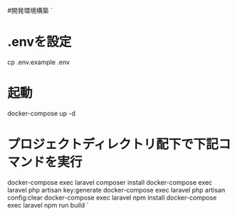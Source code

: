 #開発環境構築
`
# .envを設定
cp .env.example .env

# 起動
docker-compose up -d

# プロジェクトディレクトリ配下で下記コマンドを実行
docker-compose exec laravel composer install
docker-compose exec laravel php artisan key:generate
docker-compose exec laravel php artisan config:clear
docker-compose exec laravel npm install
docker-compose exec laravel npm run build
`